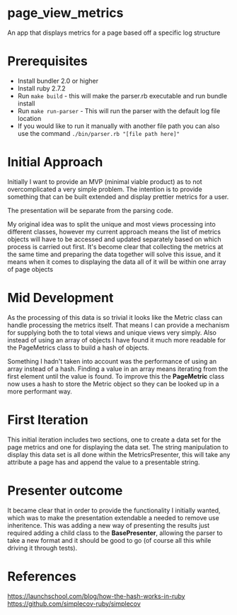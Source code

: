 # page_view_metrics

An app that displays metrics for a page based off a specific log structure

# Prerequisites
* Install bundler 2.0 or higher
* Install ruby 2.7.2
* Run `make build` - this will make the parser.rb executable and run bundle install
* Run `make run-parser` - This will run the parser with the default log file location
* If you would like to run it manually with another file path you can also use the command `./bin/parser.rb "[file path here]"`

# Initial Approach 

Initially I want to provide an MVP (minimal viable product) as to not overcomplicated a very simple problem. 
The intention is to provide something that can be built extended and display prettier metrics for a user.

The presentation will be separate from the parsing code.

My original idea was to split the unique and most views processing into different classes, however my current approach
means the list of metrics objects will have to be accessed and updated separately based on which process is carried out first.
It's become clear that collecting the metrics at the same time and preparing the data together will solve this issue, 
and it means when it comes to displaying the data all of it will be within one array of page objects

# Mid Development
As the processing of this data is so trivial it looks like the Metric class can handle processing the metrics itself. 
That means I can provide a mechanism for supplying both the to total views and unique views very simply. Also instead of 
using an array of objects I have found it much more readable for the PageMetrics class to build a hash of objects.

Something I hadn't taken into account was the performance of using an array instead of a hash. Finding a value in an array
means iterating from the first element until the value is found. To improve this the **PageMetric** class now uses a hash
to store the Metric object so they can be looked up in a more performant way.

# First Iteration
This initial iteration includes two sections, one to create a data set for the page metrics and one for displaying the data set.
The string manipulation to display this data set is all done within the MetricsPresenter, this will take any attribute a
page has and append the value to a presentable string. 

# Presenter outcome
It became clear that in order to provide the functionality I initially wanted, which was to make the presentation
extendable a needed to remove use inheritence. This was adding a new way of presenting the results just required
adding a child class to the **BasePresenter**, allowing the parser to take a new format and it should be good to go
(of course all this while driving it through tests).



# References
https://launchschool.com/blog/how-the-hash-works-in-ruby
https://github.com/simplecov-ruby/simplecov

